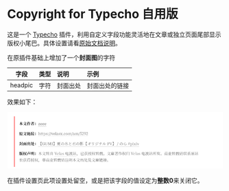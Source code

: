 # Copyright for Typecho 自用版

这是一个 [Typecho](https://github.com/typecho/typecho) 插件，利用自定义字段功能灵活地在文章或独立页面尾部显示版权小尾巴。具体设置请看[原始文档说明](https://github.com/Yves-X/Copyright-for-Typecho)。

在原插件基础上增加了一个**封面图**的字符

| 字段 |类型|说明|示例|
|:---:|:---:|:----|:----|
|headpic|字符|封面出处|封面出处的链接|

效果如下：

![](image.png)

在插件设置页此项设置处留空，或是把该字段的值设定为**整数0**来关闭它。
